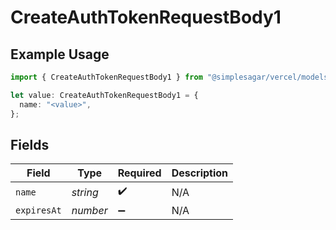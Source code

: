# CreateAuthTokenRequestBody1

## Example Usage

```typescript
import { CreateAuthTokenRequestBody1 } from "@simplesagar/vercel/models/createauthtokenop.js";

let value: CreateAuthTokenRequestBody1 = {
  name: "<value>",
};
```

## Fields

| Field              | Type               | Required           | Description        |
| ------------------ | ------------------ | ------------------ | ------------------ |
| `name`             | *string*           | :heavy_check_mark: | N/A                |
| `expiresAt`        | *number*           | :heavy_minus_sign: | N/A                |